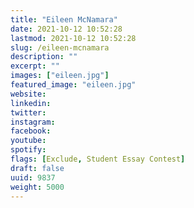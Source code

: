 ```yaml
---
title: "Eileen McNamara"
date: 2021-10-12 10:52:28
lastmod: 2021-10-12 10:52:28
slug: /eileen-mcnamara
description: ""
excerpt: ""
images: ["eileen.jpg"]
featured_image: "eileen.jpg"
website: 
linkedin: 
twitter: 
instagram: 
facebook: 
youtube: 
spotify: 
flags: [Exclude, Student Essay Contest]
draft: false
uuid: 9837
weight: 5000
---
```


